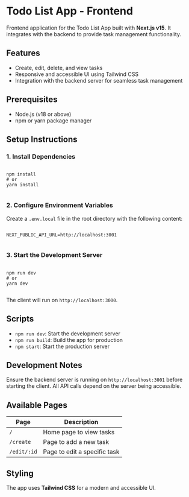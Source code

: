 # Todo List App - Frontend

Frontend application for the Todo List App built with **Next.js v15**. It integrates with the backend to provide task management functionality.

## Features

*   Create, edit, delete, and view tasks
*   Responsive and accessible UI using Tailwind CSS
*   Integration with the backend server for seamless task management

## Prerequisites

*   Node.js (v18 or above)
*   npm or yarn package manager

## Setup Instructions

### 1\. Install Dependencies

```

npm install
# or
yarn install
  
```

### 2\. Configure Environment Variables

Create a `.env.local` file in the root directory with the following content:

```

NEXT_PUBLIC_API_URL=http://localhost:3001
  
```

### 3\. Start the Development Server

```

npm run dev
# or
yarn dev
  
```

The client will run on `http://localhost:3000`.

## Scripts

*   `npm run dev`: Start the development server
*   `npm run build`: Build the app for production
*   `npm start`: Start the production server

## Development Notes

Ensure the backend server is running on `http://localhost:3001` before starting the client. All API calls depend on the server being accessible.

## Available Pages

| Page | Description |
| --- | --- |
| `/` | Home page to view tasks |
| `/create` | Page to add a new task |
| `/edit/:id` | Page to edit a specific task |

## Styling

The app uses **Tailwind CSS** for a modern and accessible UI.
